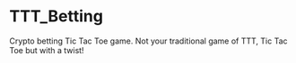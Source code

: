 # TTT_Betting
Crypto betting Tic Tac Toe game. Not your traditional game of TTT, Tic Tac Toe but with a twist!
